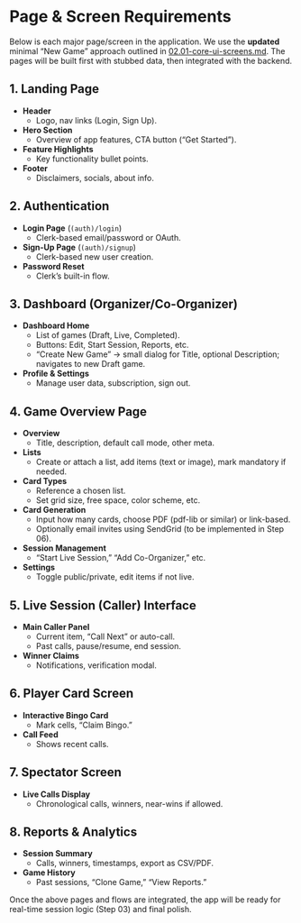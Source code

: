 # Page & Screen Requirements

Below is each major page/screen in the application. We use the **updated** minimal “New Game” approach outlined in [02.01-core-ui-screens.md](./plan/02.01-core-ui-screens.md). The pages will be built first with stubbed data, then integrated with the backend.

## 1. Landing Page
- **Header**
  - Logo, nav links (Login, Sign Up).
- **Hero Section**
  - Overview of app features, CTA button (“Get Started”).
- **Feature Highlights**
  - Key functionality bullet points.
- **Footer**
  - Disclaimers, socials, about info.

## 2. Authentication
- **Login Page** (`(auth)/login`)
  - Clerk-based email/password or OAuth.
- **Sign-Up Page** (`(auth)/signup`)
  - Clerk-based new user creation.
- **Password Reset**
  - Clerk’s built-in flow.

## 3. Dashboard (Organizer/Co-Organizer)
- **Dashboard Home**
  - List of games (Draft, Live, Completed).
  - Buttons: Edit, Start Session, Reports, etc.
  - “Create New Game” → small dialog for Title, optional Description; navigates to new Draft game.
- **Profile & Settings**
  - Manage user data, subscription, sign out.

## 4. Game Overview Page
- **Overview**
  - Title, description, default call mode, other meta.
- **Lists**
  - Create or attach a list, add items (text or image), mark mandatory if needed.
- **Card Types**
  - Reference a chosen list. 
  - Set grid size, free space, color scheme, etc.
- **Card Generation**
  - Input how many cards, choose PDF (pdf-lib or similar) or link-based.
  - Optionally email invites using SendGrid (to be implemented in Step 06).
- **Session Management**
  - “Start Live Session,” “Add Co-Organizer,” etc.
- **Settings**
  - Toggle public/private, edit items if not live.

## 5. Live Session (Caller) Interface
- **Main Caller Panel**
  - Current item, “Call Next” or auto-call.
  - Past calls, pause/resume, end session.
- **Winner Claims**
  - Notifications, verification modal.

## 6. Player Card Screen
- **Interactive Bingo Card**
  - Mark cells, “Claim Bingo.”
- **Call Feed**
  - Shows recent calls.

## 7. Spectator Screen
- **Live Calls Display**
  - Chronological calls, winners, near-wins if allowed.

## 8. Reports & Analytics
- **Session Summary**
  - Calls, winners, timestamps, export as CSV/PDF.
- **Game History**
  - Past sessions, “Clone Game,” “View Reports.”

Once the above pages and flows are integrated, the app will be ready for real-time session logic (Step 03) and final polish.